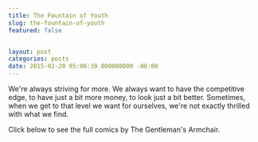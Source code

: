 ```yaml
---
title: The Fountain of Youth
slug: the-fountain-of-youth
featured: false


layout: post
categories: posts
date: 2015-02-20 05:00:39.000000000 -08:00
---
```


We're always striving for more. We always want to have the competitive edge, to have just a bit more money, to look just a bit better. Sometimes, when we get to that level we want for ourselves, we're not exactly thrilled with what we find.

Click below to see the full comics by The Gentleman's Armchair.

